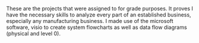 These are the projects that were assigned to for grade purposes.
It proves I have the necessary skills to analyze every part of an established business, especially any manufacturing business. 
I made use of the microsoft software, visio to create system flowcharts as well as data flow diagrams (physical and level 0).

